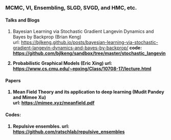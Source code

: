 ### MCMC, VI, Ensembling, SLGD, SVGD, and HMC, etc. 



#### Talks and Blogs

1. Bayesian Learning via Stochastic Gradient Langevin Dynamics and Bayes by Backprop (Brian Keng) <br> 
   url: https://bjlkeng.github.io/posts/bayesian-learning-via-stochastic-gradient-langevin-dynamics-and-bayes-by-backprop/ <b> 
   code: https://github.com/bjlkeng/sandbox/tree/master/stochastic_langevin

2. Probabilistic Graphical Models (Eric Xing) <b> 
   url: https://www.cs.cmu.edu/~epxing/Class/10708-17/lecture.html

   
   
   
#### Papers
1. Mean Field Theory and its application to deep learning (Mudit Pandey and Mimee Xu) <br> 
   url: https://mimee.xyz/meanfield.pdf

#### Codes:
1. Repulsive ensembles. url: https://github.com/ratschlab/repulsive_ensembles
